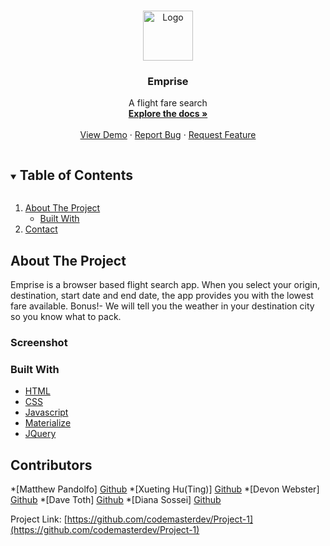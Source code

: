 
<!-- PROJECT LOGO -->
<br />
<p align="center">
  <a href="http://github.com/DaveToth77/challenge-3">
    <img src="./assets/logo.png" alt="Logo" width="80" height="80">
  </a>

  <h3 align="center">Emprise</h3>

  <p align="center">
    A flight fare search
    <br />
    <a href="https://codemasterdev.github.io/Project-1/"><strong>Explore the docs »</strong></a>
    <br />
    <br />
    <a href="https://codemasterdev.github.io/Project-1/">View Demo</a>
    ·
    <a href="https://github.com/codemasterdev/Project-1/issues">Report Bug</a>
    ·
    <a href="https://github.com/codemasterdev/Project-1/issues">Request Feature</a>
  </p>
</p>



<!-- TABLE OF CONTENTS -->
<details open="open">
  <summary><h2 style="display: inline-block">Table of Contents</h2></summary>
  <ol>
    <li>
      <a href="#about-the-project">About The Project</a>
      <ul>
        <li><a href="#built-with">Built With</a></li>
      </ul>
    </li>
    <li><a href="#contact">Contact</a></li>
  </ol>
</details>



<!-- ABOUT THE PROJECT -->
## About The Project

<!-- ![Alt text](./assets/Password-Generator.png?raw=true "Optional Title") -->

Emprise is a browser based flight search app. When you select your origin, destination, start date and end date, the app provides you with the lowest fare available. Bonus!- We will tell you the weather in your destination city so you know what to pack.

### Screenshot







### Built With

* [HTML]()
* [CSS]()
* [Javascript]()
* [Materialize]()
* [JQuery]()

## Contributors
*[Matthew Pandolfo] [Github](https://github.com/PandolfoM)
*[Xueting Hu(Ting)] [Github](https://github.com/ting-hu)
*[Devon Webster] [Github](https://github.com/codemasterdev)
*[Dave Toth] [Github](https://github.com/DaveToth77)
*[Diana Sossei] [Github]()




Project Link: [https://github.com/codemasterdev/Project-1](https://github.com/codemasterdev/Project-1)


<!-- MARKDOWN LINKS & IMAGES -->
<!-- https://www.markdownguide.org/basic-syntax/#reference-style-links -->
[contributors-shield]: https://img.shields.io/github/contributors/github_username/repo.svg?style=for-the-badge
[contributors-url]: https://github.com/github_username/repo/graphs/contributors
[forks-shield]: https://img.shields.io/github/forks/github_username/repo.svg?style=for-the-badge
[forks-url]: https://github.com/github_username/repo/network/members
[stars-shield]: https://img.shields.io/github/stars/github_username/repo.svg?style=for-the-badge
[stars-url]: https://github.com/github_username/repo/stargazers
[issues-shield]: https://img.shields.io/github/issues/github_username/repo.svg?style=for-the-badge
[issues-url]: https://github.com/github_username/repo/issues
[license-shield]: https://img.shields.io/github/license/github_username/repo.svg?style=for-the-badge
[license-url]: https://github.com/github_username/repo/blob/master/LICENSE.txt
[linkedin-shield]: https://img.shields.io/badge/-LinkedIn-black.svg?style=for-the-badge&logo=linkedin&colorB=555
[linkedin-url]: https://linkedin.com/in/github_username
